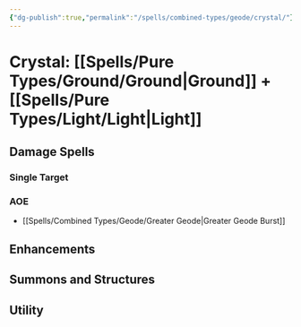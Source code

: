```yaml
---
{"dg-publish":true,"permalink":"/spells/combined-types/geode/crystal/"}
---
```


# Crystal: [[Spells/Pure Types/Ground/Ground\|Ground]] +[[Spells/Pure Types/Light/Light\|Light]]
## Damage Spells

### Single Target

### AOE
- [[Spells/Combined Types/Geode/Greater Geode\|Greater Geode Burst]]
## Enhancements

## Summons and Structures

## Utility